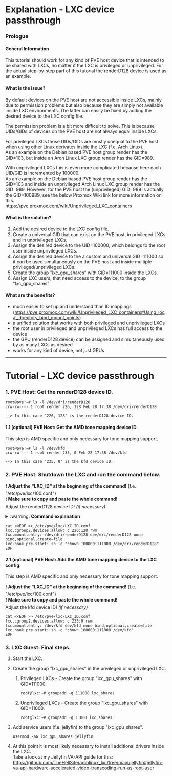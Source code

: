 # Explanation - LXC device passthrough

### Prologue
#### General Information
This tutorial should work for any kind of PVE host device that is intended to be shared with LXCs, no matter if the LXC is privileged or unprivileged. For the actual step-by-step part of this tutorial the renderD128 device is used as an example.

#### What is the issue?
By default devices on the PVE host are not accessible inside LXCs, mainly due to permission problems but also because they are simply not available inside LXC environments. The latter can easily be fixed by adding the desired device to the LXC config file.

The permission problem is a bit more difficult to solve. This is because UIDs/GIDs of devices on the PVE host are not always equal inside LXCs.

For privileged LXCs those UIDs/GIDs are mostly unequal to the PVE host when using other Linux derivates inside the LXC (f.e. Arch Linux).\
As an example on the Debian based PVE host group render has the GID=103, but inside an Arch Linux LXC group render has the GID=989.

With unprivileged LXCs this is even more complicated because here each UID/GID is incremented by 100000.\
As an example on the Debian based PVE host group render has the GID=103 and inside an unprivileged Arch Linux LXC group render has the GID=989. However, for the PVE host the (unprivileged) GID=989 is actually the GID=100989, see the below Proxmox Wiki link for more information on this.\
https://pve.proxmox.com/wiki/Unprivileged_LXC_containers

#### What is the solution?
1. Add the desired device to the LXC config file.
2. Create a universal GID that can exist on the PVE host, in privileged LXCs and in unprivileged LXCs.
3. Assign the desired device to the UID=100000, which belongs to the root user inside unprivileged LXCs.
4. Assign the desired device to the a custom and universal GID=111000 so it can be used simultaneously on the PVE host and inside multiple privileged/unprivileged LXCs.
5. Create the group "lxc_gpu_shares" with GID=111000 inside the LXCs.
6. Assign LXC users, that need access to the device, to the group "lxc_gpu_shares"

#### What are the benefits?
- much easier to set up and understand than ID mappings (https://pve.proxmox.com/wiki/Unprivileged_LXC_containers#Using_local_directory_bind_mount_points)
- a unified solution that works with both privileged and unprivileged LXCs
- the root user in privileged and unprivileged LXCs has full access to the device
- the GPU (renderD128 device) can be assigned and simultaneously used by as many LXCs as desired
- works for any kind of device, not just GPUs

---

# Tutorial - LXC device passthrough

### 1. PVE Host: Get the renderD128 device ID.
       
```
root@pve:~# ls -l /dev/dri/renderD128
crw-rw---- 1 root render 226, 128 Feb 28 17:38 /dev/dri/renderD128
  
--> In this case "226, 128" is the renderD128 device ID.
```

#### 1.1 (optional) PVE Host: Get the AMD tone mapping device ID.

This step is AMD specific and only necessary for tone mapping support.

```
root@pve:~# ls -l /dev/kfd
crw-rw---- 1 root render 235, 0 Feb 28 17:38 /dev/kfd

--> In this case "235, 0" is the kfd device ID.
```

### 2. PVE Host: Shutdown the LXC and run the command below.

:exclamation: **Adjust the "LXC_ID" at the beginning of the command!** (f.e. "/etc/pve/lxc/100.conf")\
:exclamation: **Make sure to copy and paste the whole command!**\
Adjust the renderD128 device ID! *(if necessary)*

<details>
  <summary>:warning: <b>Command explanation</b></summary>
  
  ```
  1. Grant the LXC access to the renderD128 device of the PVE host.
          lxc.cgroup2.devices.allow: c 226:128 rwm
  2. Mount the renderD128 device inside the LXC.
          lxc.mount.entry: /dev/dri/renderD128 dev/dri/renderD128 none bind,optional,create=file
  3. Change the UID/GID of the renderD128 device on the PVE host, right before actually starting the LXC, to the UID/GID matching root:lxc_gpu_shares inside the LXC.
          lxc.hook.pre-start: sh -c "chown 100000:111000 /dev/dri/renderD128"
  ```
</details>

```
cat <<EOF >> /etc/pve/lxc/LXC_ID.conf
lxc.cgroup2.devices.allow: c 226:128 rwm
lxc.mount.entry: /dev/dri/renderD128 dev/dri/renderD128 none bind,optional,create=file
lxc.hook.pre-start: sh -c "chown 100000:111000 /dev/dri/renderD128"
EOF
```

#### 2.1 (optional) PVE Host: Add the AMD tone mapping device to the LXC config.

This step is AMD specific and only necessary for tone mapping support.

:exclamation: **Adjust the "LXC_ID" at the beginning of the command!** (f.e. "/etc/pve/lxc/100.conf")\
:exclamation: **Make sure to copy and paste the whole command!**\
Adjust the kfd device ID! *(if necessary)*

```
cat <<EOF >> /etc/pve/lxc/LXC_ID.conf
lxc.cgroup2.devices.allow: c 235:0 rwm
lxc.mount.entry: /dev/kfd dev/kfd none bind,optional,create=file
lxc.hook.pre-start: sh -c "chown 100000:111000 /dev/kfd"
EOF
```

### 3. LXC Guest: Final steps.

1. Start the LXC.

2. Create the group "lxc_gpu_shares" in the privileged or unprivileged LXC.

   1. Privileged LXCs - Create the group "lxc_gpu_shares" with GID=111000.
      
      ```
      root@lxc:~# groupadd -g 111000 lxc_shares
      ```
   
   2. Unprivileged LXCs - Create the group "lxc_gpu_shares" with GID=11000.
      
      ```
      root@lxc:~# groupadd -g 11000 lxc_shares
      ```

3. Add service users (f.e. jellyfin) to the group "lxc_gpu_shares".

   ```
   usermod -aG lxc_gpu_shares jellyfin
   ```

4. At this point it is most likely necessary to install additional drivers inside the LXC.\
Take a look at my Jellyfin VA-API guide for this: https://github.com/TheHellSite/archlinux_lxc/tree/main/jellyfin#jellyfin-va-api-hardware-accelerated-video-transcoding-run-as-root-user
